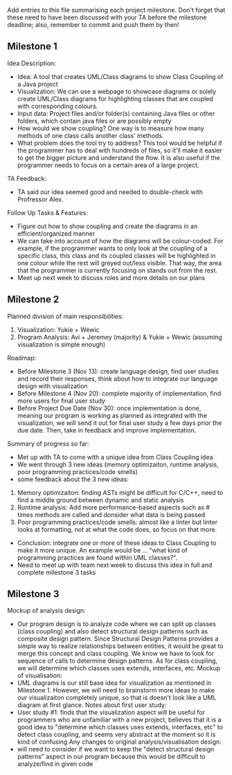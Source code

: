 Add entries to this file summarising each project milestone. Don't forget that these need to have been discussed with your TA before the milestone deadline; also, remember to commit and push them by then!

## Milestone 1
Idea Description: 
- Idea: A tool that creates UML/Class diagrams to show Class Coupling of a Java project
- Visualization: We can use a webpage to showcase diagrams or solely create UML/Class diagrams for highlighting classes that are coupled with corresponding colours.
- Input data: Project files and/or folder(s) containing Java files or other folders, which contain java files or are possibly empty
- How would we show coupling? One way is to measure how many methods of one class calls another class’ methods.
- What problem does the tool try to address? This tool would be helpful if the programmer has to deal with hundreds of files, so it'll make it easier to get the bigger picture and understand the flow. It is also useful if the programmer needs to focus on a certain area of a large project.

TA Feedback: 
- TA said our idea seemed good and needed to double-check with Profressor Alex.


Follow Up Tasks & Features: 
- Figure out how to show coupling and create the diagrams in an efficient/organized manner
- We can take into account of how the diagrams will be colour-coded. For example, if the programmer wants to only look at the coupling of a specific class, this class and its coupled classes will be highlighted in one colour while the rest will greyed out/less visible. That way, the area that the programmer is currently focusing on stands out from the rest.
- Meet up next week to discuss roles and more details on our plans

## Milestone 2 
Planned division of main responsibilities:
1. Visualization: Yukie + Wewic 
2. Program Analysis: Avi + Jeremey (majority) & Yukie + Wewic (assuming visualization is simple enough)

Roadmap:
- Before Milestone 3 (Nov 13): create language design, find user studies and record their responses, think about how to integrate our language design with visualization
- Before Milestone 4 (Nov 20): complete majority of implementation, find more users for final user study
- Before Project Due Date (Nov 30): once implementation is done, meaning our program is working as planned as integrated with the visualization, we will send it out for final user study a few days prior the due date. Then, take in feedback and improve implementation.

Summary of progress so far:
- Met up with TA to come with a unique idea from Class Coupling idea
- We went through 3 new ideas (memory optimizaiton, runtime analysis, poor programming practices/code smells)
- some feedback about the 3 new ideas:
1. Memory optimizaiton: finding ASTs might be difficult for C/C++, need to find a middle ground between dynamic and static analysis
2. Runtime analysis: Add more performance-based aspects such as # times methods are called and donsider what data is being passed
3. Poor programming practices/code smells: almost like a linter but linter looks at formatting, not at what the code does, so focus on that more.
- Conclusion: integrate one or more of these ideas to Class Coupling to make it more unique. An example would be ... "what kind of programming practices are found within UML classes?". 
- Need to meet up with team next week to discuss this idea in full and complete milestone 3 tasks

## Milestone 3
Mockup of analysis design:
- Our program design is to analyze code where we can split up classes (class coupling) and also detect structural design patterns such as composite design pattern. Since Structural Design Patterns provides a simple  way to realize relationships between entities, it would be great to merge this concept and class coupling.  We know we have to look for sequence of calls to determine design patterns. As for class coupling, we will determine which classes uses extends, interfaces, etc.
Mockup of visualisation: 
- UML diagrams is our still base idea for visualization as mentioned in Milestone 1. However, we will need to brainstorm more ideas to make our visualizaiton completely unique, so that is doesn't look like a UML diagram at first glance. 
Notes about first user study: 
- User study #1: finds that the visualization aspect will be useful for programmers who are unfamiliar with a new project, believes that it is a good idea to "determine which classes uses extends, interfaces, etc" to detect class coupling, and seems very abstract at the moment so it is kind of confusing
Any changes to original analysis/visualisation design: 
- will need to consider if we want to keep the "detect structural design patterns" aspect in our program because this would be difficult to analyze/find in given code
